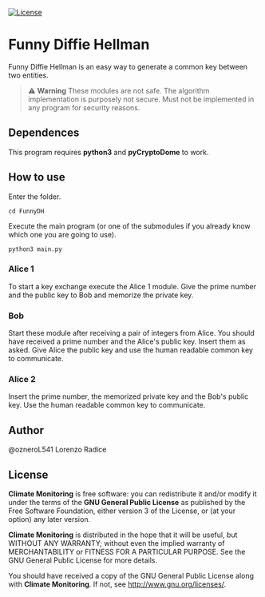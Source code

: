 <a href="https://github.com/ozneroL541/FunnyDH/blob/master/LICENSE.md"><img src="https://img.shields.io/github/license/ozneroL541/FunnyDH?color=2b9348" alt="License"/></a>

# Funny Diffie Hellman
Funny Diffie Hellman is an easy way to generate a common key between two entities.
> :warning: **Warning**
These modules are not safe. The algorithm implementation is purposely not secure. Must not be implemented in any program for security reasons.

## Dependences
This program requires **python3** and **pyCryptoDome** to work.

## How to use
Enter the folder.

    cd FunnyDH
Execute the main program (or one of the submodules if you already know which one you are going to use).

    python3 main.py
### Alice 1
To start a key exchange execute the Alice 1 module.
Give the prime number and the public key to Bob and memorize the private key.
### Bob
Start these module after receiving a pair of integers from Alice. You should have received a prime number and the Alice's public key. Insert them as asked. Give Alice the public key and use the human readable common key to communicate.
### Alice 2
Insert the prime number, the memorized private key and the Bob's public key. Use the human readable common key to communicate.

## Author
@ozneroL541 Lorenzo Radice

## License
**Climate Monitoring** is free software: you can redistribute it and/or modify
it under the terms of the **GNU General Public License** as published by
the Free Software Foundation, either version 3 of the License, or
(at your option) any later version.

**Climate Monitoring** is distributed in the hope that it will be useful,
but WITHOUT ANY WARRANTY; without even the implied warranty of
MERCHANTABILITY or FITNESS FOR A PARTICULAR PURPOSE.  See the
GNU General Public License for more details.

You should have received a copy of the GNU General Public License
along with **Climate Monitoring**.  If not, see <http://www.gnu.org/licenses/>.
